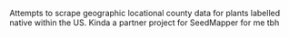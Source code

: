 Attempts to scrape geographic locational county data for plants labelled native within the US.
Kinda a partner project for SeedMapper for me tbh

